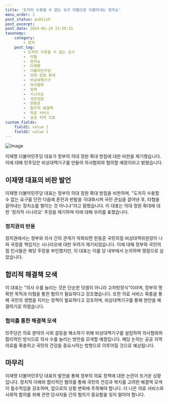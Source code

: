 ```yaml
---
title: '도저히 수용할 수 없는 요구 타협으로 이끌어내는 정치쇼'
menu_order: 1
post_status: publish
post_excerpt: 
post_date: 2024-02-19 15:59:31
taxonomy:
    category:
        - 정치
    post_tag:
        - 도저히 수용할 수 없는 요구
        -  타협
        -  정치쇼
        -  이재명
        -  더불어민주당
        -  의대 정원 확대
        -  비상대책기구
        -  의사협회
        -  정책
        -  시나리오
        -  국민의힘
        -  한동훈
        -  합리적 해결책
        -  의료 서비스
        -  공공 지역 의료
custom_fields:
    field1: value 1
    field2: value 2
---
```


![Image](https://imgnews.pstatic.net/image/023/2024/02/19/0003817481_001_20240219135701047.JPG?type=w647)

이재명 더불어민주당 대표가 정부의 의대 정원 확대 방침에 대한 비판을 제기했습니다. 이에 대해 민주당은 비상대책기구를 만들어 의사협회와 협의할 예정이라고 밝혔습니다.
## 이재명 대표의 비판 발언
이재명 더불어민주당 대표는 정부의 의대 정원 확대 방침을 비판하며, "도저히 수용할 수 없는 요구를 던진 다음에 혼란과 반발을 극대화시켜 국민 관심을 끌어낸 후, 타협을 끌어내는 정치쇼를 벌이는 것 아니냐"라고 말했습니다. 이 대표는 의대 정원 확대에 대한 '정치적 시나리오' 주장을 제기하며 이에 대해 우려를 표했습니다.
### 정치권의 반응
정치권에서는 정부와 의사 간의 관계가 악화되면 한동훈 국민의힘 비상대책위원장이 나와 국정을 책임지는 시나리오에 대한 우려가 제기되었습니다. 이에 대해 정부와 국민의힘 인사들은 해당 주장을 부인했지만, 이 대표는 이를 당 내부에서 논의하며 쟁점으로 삼았습니다.
## 합리적 해결책 모색
이 대표는 "의사 수를 늘리는 것은 단순한 덧셈이 아니라 고차방정식"이라며, 정부의 명확한 목적과 타협을 통한 협의가 필요하다고 강조했습니다. 또한 의료 서비스 확충을 통해 국민의 생명을 지키는 정책이 필요하다고 강조하며, 비상대책기구를 통해 현안을 해결하기로 하였습니다.
### 협의를 통한 해결책 모색
민주당은 의료 분야의 사회 갈등을 해소하기 위해 비상대책기구를 설립하여 의사협회와 합리적인 방식으로 의사 수를 늘리는 방안을 모색할 예정입니다. 해당 논의는 공공 지역 의료를 확충하고 국민의 건강을 중요시하는 방향으로 이루어질 것으로 예상됩니다.
## 마무리
이재명 더불어민주당 대표의 발언을 통해 정부의 의료 정책에 대한 논란이 뜨거운 상황입니다. 정치적 이해와 합리적인 협의를 통해 국민의 건강과 복지를 고려한 해결책 모색이 필수적임을 강조하며, 앞으로의 상황 변화에 주목해야 합니다. 더 나은 의료 서비스와 사회적 합의를 위해 관련 당사자들 간의 협의가 중요함을 잊지 말아야 합니다.
